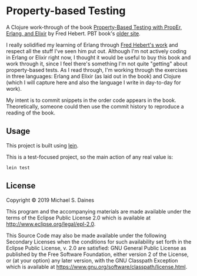 # Property-based Testing

A Clojure work-through of the book
[Property-Based Testing with PropEr, Erlang, and Elixir](https://pragprog.com/book/fhproper/property-based-testing-with-proper-erlang-and-elixir)
by Fred Hebert. PBT book's [older site](https://www.propertesting.com/).

I really solidified my learning of Erlang through [Fred Hebert's
work](https://learnyousomeerlang.com/) and respect all the stuff I've seen him
put out. Although I'm not actively coding in Erlang or Elixir right now, I
thought it would be useful to buy this book and work through it, since I feel
there's something I'm not quite "getting" about property-based tests. As I
read through, I'm working through the exercises in three languages: Erlang and
Elixir (as laid out in the book) and Clojure (which I will capture here and
also the language I write in day-to-day for work).

My intent is to commit snippets in the order code appears in the book.
Theoretically, someone could then use the commit history to reproduce a
reading of the book.


## Usage

This project is built using [lein](https://leiningen.org/).

This is a test-focused project, so the main action of any real value is:
```
lein test
```


## License

Copyright © 2019 Michael S. Daines

This program and the accompanying materials are made available under the
terms of the Eclipse Public License 2.0 which is available at
http://www.eclipse.org/legal/epl-2.0.

This Source Code may also be made available under the following Secondary
Licenses when the conditions for such availability set forth in the Eclipse
Public License, v. 2.0 are satisfied: GNU General Public License as published by
the Free Software Foundation, either version 2 of the License, or (at your
option) any later version, with the GNU Classpath Exception which is available
at https://www.gnu.org/software/classpath/license.html.
